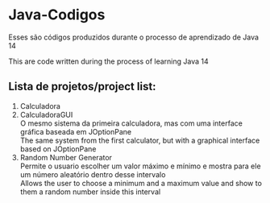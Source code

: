 # Java-Codigos
Esses são códigos produzidos durante o processo de aprendizado de Java 14

This are code written during the process of learning Java 14

## Lista de projetos/project list:
1. Calculadora
1. CalculadoraGUI <br>
O mesmo sistema da primeira calculadora, mas com uma interface gráfica baseada em JOptionPane <br>
The same system from the first calculator, but with a graphical interface based on JOptionPane <br>
1. Random Number Generator <br>
Permite o usuario escolher um valor máximo e mínimo e mostra para ele um número aleatório dentro desse intervalo <br>
Allows the user to choose a minimum and a maximum value and show to them a random number inside this interval
